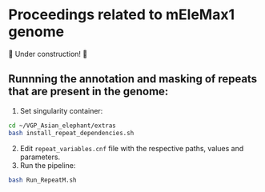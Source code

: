 # Proceedings related to mEleMax1 genome
:construction: Under construction! :construction:

## Runnning the annotation and masking of repeats that are present in the genome:
1) Set singularity container:
```bash
cd ~/VGP_Asian_elephant/extras
bash install_repeat_dependencies.sh
```
2) Edit `repeat_variables.cnf` file with the respective paths, values and parameters.
3) Run the pipeline:
```bash
bash Run_RepeatM.sh
```
